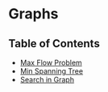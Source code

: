 # Graphs 

## Table of Contents

- [Max Flow Problem](max-flow)
- [Min Spanning Tree](min-spanning-tree)
- [Search in Graph](search)